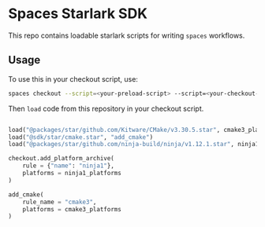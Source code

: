 # Spaces Starlark SDK

This repo contains loadable starlark scripts for writing `spaces` workflows.

## Usage

To use this in your checkout script, use:

```sh
spaces checkout --script=<your-preload-script> --script=<your-checkout-script> --name=<your-workspace-name>
```

Then `load` code from this repository in your checkout script.

```python

load("@packages/star/github.com/Kitware/CMake/v3.30.5.star", cmake3_platforms = "platforms")
load("@sdk/star/cmake.star", "add_cmake")
load("@packages/star/github.com/ninja-build/ninja/v1.12.1.star", ninja1_platforms = "platforms")

checkout.add_platform_archive(
    rule = {"name": "ninja1"},
    platforms = ninja1_platforms
)

add_cmake(
    rule_name = "cmake3",
    platforms = cmake3_platforms
)
```




